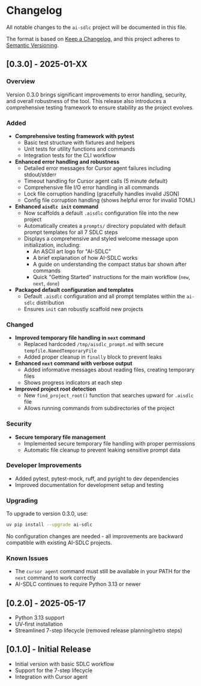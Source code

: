 # Changelog

All notable changes to the `ai-sdlc` project will be documented in this file.

The format is based on [Keep a Changelog](https://keepachangelog.com/en/1.0.0/),
and this project adheres to [Semantic Versioning](https://semver.org/spec/v2.0.0.html).

## [0.3.0] - 2025-01-XX

### Overview
Version 0.3.0 brings significant improvements to error handling, security, and overall robustness of the tool. This release also introduces a comprehensive testing framework to ensure stability as the project evolves.

### Added
- **Comprehensive testing framework with pytest**
  - Basic test structure with fixtures and helpers
  - Unit tests for utility functions and commands
  - Integration tests for the CLI workflow
- **Enhanced error handling and robustness**
  - Detailed error messages for Cursor agent failures including stdout/stderr
  - Timeout handling for Cursor agent calls (5 minute default)
  - Comprehensive file I/O error handling in all commands
  - Lock file corruption handling (gracefully handles invalid JSON)
  - Config file corruption handling (shows helpful error for invalid TOML)
- **Enhanced `aisdlc init` command**
  - Now scaffolds a default `.aisdlc` configuration file into the new project
  - Automatically creates a `prompts/` directory populated with default prompt templates for all 7 SDLC steps
  - Displays a comprehensive and styled welcome message upon initialization, including:
    - An ASCII art logo for "AI-SDLC"
    - A brief explanation of how AI-SDLC works
    - A guide on understanding the compact status bar shown after commands
    - Quick "Getting Started" instructions for the main workflow (`new`, `next`, `done`)
- **Packaged default configuration and templates**
  - Default `.aisdlc` configuration and all prompt templates within the `ai-sdlc` distribution
  - Ensures `init` can robustly scaffold new projects

### Changed
- **Improved temporary file handling in `next` command**
  - Replaced hardcoded `/tmp/aisdlc_prompt.md` with secure `tempfile.NamedTemporaryFile`
  - Added proper cleanup in `finally` block to prevent leaks
- **Enhanced `next` command with verbose output**
  - Added informative messages about reading files, creating temporary files
  - Shows progress indicators at each step
- **Improved project root detection**
  - New `find_project_root()` function that searches upward for `.aisdlc` file
  - Allows running commands from subdirectories of the project

### Security
- **Secure temporary file management**
  - Implemented secure temporary file handling with proper permissions
  - Automatic file cleanup to prevent leaking sensitive prompt data

### Developer Improvements
- Added pytest, pytest-mock, ruff, and pyright to dev dependencies
- Improved documentation for development setup and testing

### Upgrading
To upgrade to version 0.3.0, use:
```bash
uv pip install --upgrade ai-sdlc
```
No configuration changes are needed - all improvements are backward compatible with existing AI-SDLC projects.

### Known Issues
- The `cursor agent` command must still be available in your PATH for the `next` command to work correctly
- AI-SDLC continues to require Python 3.13 or newer

## [0.2.0] - 2025-05-17

- Python 3.13 support
- UV-first installation
- Streamlined 7-step lifecycle (removed release planning/retro steps)

## [0.1.0] - Initial Release

- Initial version with basic SDLC workflow
- Support for the 7-step lifecycle
- Integration with Cursor agent
